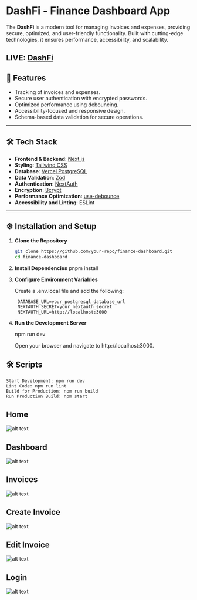 # DashFi - Finance Dashboard App

The **DashFi** is a modern tool for managing invoices and expenses, providing secure, optimized, and user-friendly functionality. Built with cutting-edge technologies, it ensures performance, accessibility, and scalability.

LIVE: [DashFi](https://dash-fi.vercel.app/)
---

## 🚀 Features

- Tracking of invoices and expenses.
- Secure user authentication with encrypted passwords.
- Optimized performance using debouncing.
- Accessibility-focused and responsive design.
- Schema-based data validation for secure operations.

---

## 🛠️ Tech Stack

- **Frontend & Backend**: [Next.js](https://nextjs.org/)
- **Styling**: [Tailwind CSS](https://tailwindcss.com/)
- **Database**: [Vercel PostgreSQL](https://vercel.com/docs/storage/postgresql)
- **Data Validation**: [Zod](https://zod.dev/)
- **Authentication**: [NextAuth](https://next-auth.js.org/)
- **Encryption**: [Bcrypt](https://www.npmjs.com/package/bcrypt)
- **Performance Optimization**: [use-debounce](https://www.npmjs.com/package/use-debounce)
- **Accessibility and Linting**: ESLint

---

## ⚙️ Installation and Setup

1. **Clone the Repository**
   ```bash
   git clone https://github.com/your-repo/finance-dashboard.git
   cd finance-dashboard

2.   **Install Dependencies**
    pnpm install

3. **Configure Environment Variables**

    Create a .env.local file and add the following:

        DATABASE_URL=your_postgresql_database_url
        NEXTAUTH_SECRET=your_nextauth_secret
        NEXTAUTH_URL=http://localhost:3000

4. **Run the Development Server**

    npm run dev

    Open your browser and navigate to http://localhost:3000.

## 🛠️ Scripts

    Start Development: npm run dev
    Lint Code: npm run lint
    Build for Production: npm run build
    Run Production Build: npm start
    
## Home
![alt text](/public/home.png)

## Dashboard
![alt text](/public/image.png)

## Invoices
![alt text](/public/image-1.png)

## Create Invoice
![alt text](/public/image-2.png)

## Edit Invoice
![alt text](/public/image-3.png)


## Login
![alt text](/public/image-4.png)